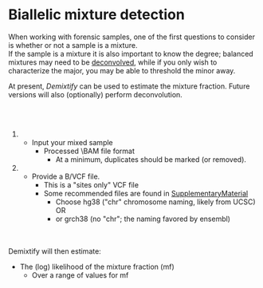 # Biallelic mixture detection
When working with forensic samples, one of the first questions to consider is whether or not a sample is a mixture. <br>
If the sample is a mixture it is also important to know the degree; balanced mixtures may need to be [deconvolved](Deconvolution.md), while if you only wish to characterize the major, you may be able to threshold the minor away.

At present, _Demixtify_ can be used to estimate the mixture fraction. Future versions will also (optionally) perform deconvolution.

<br>
<br>

1. * Input your mixed sample
     * Processed \BAM file format
       * At a minimum, duplicates should be marked (or removed).
2. * Provide a B/VCF file. 
     * This is a "sites only" VCF file
     * Some recommended files are found in [SupplementaryMaterial](SupplementaryMaterial)
       * Choose hg38 ("chr" chromosome naming, likely from UCSC) OR
       * or grch38 (no "chr"; the naming favored by ensembl)
	 

<br>
<br>
Demixtify will then estimate:

* The (log) likelihood of the mixture fraction (mf)
   * Over a range of values for mf
    
<br>




